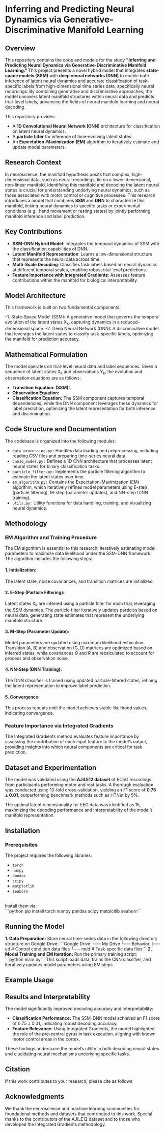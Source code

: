 <h1>Inferring and Predicting Neural Dynamics via Generative-Discriminative Manifold Learning</h1>

<h2>Overview</h2>
This repository contains the code and models for the study <b>"Inferring and Predicting Neural Dynamics via Generative-Discriminative Manifold Learning."</b> This project presents a novel hybrid model that integrates <b>state-space models (SSM)</b> with <b>deep neural networks (DNN)</b> to enable both inference of latent neural dynamics and accurate classification of task-specific labels from high-dimensional time series data, specifically neural recordings. By combining generative and discriminative approaches, the model uncovers latent manifold structures within neural data and predicts trial-level labels, advancing the fields of neural manifold learning and neural decoding.

This repository provides:

- A <b>1D Convolutional Neural Network (CNN)</b> architecture for classification on latent neural dynamics.
- A <b>particle filter</b> for inference of time-evolving latent states.
- An <b>Expectation-Maximization (EM)</b> algorithm to iteratively estimate and update model parameters.

<h2>Research Context</h2>
In neuroscience, the manifold hypothesis posits that complex, high-dimensional data, such as neural recordings, lie on a lower-dimensional, non-linear manifold. Identifying this manifold and decoding the latent neural states is crucial for understanding underlying neural dynamics, such as those associated with motor control or cognitive processes. This research introduces a model that combines <b>SSM</b> and <b>DNN</b> to characterize this manifold, linking neural dynamics to specific tasks or experimental conditions (e.g., hand movement or resting states) by jointly performing manifold inference and label prediction.

<h2>Key Contributions</h2>

- <b>SSM-DNN Hybrid Model</b>: Integrates the temporal dynamics of SSM with the classification capabilities of DNN.
- <b>Latent Manifold Representation</b>: Learns a low-dimensional structure that represents the neural data across time.
- <b>Multi-Scale Decoding</b>: Classifies task labels based on neural dynamics at different temporal scales, enabling robust trial-level predictions.
- <b>Feature Importance with Integrated Gradients</b>: Assesses feature contributions within the manifold for biological interpretability.

<h2>Model Architecture</h2>
This framework is built on two fundamental components:

-1. State-Space Model (SSM): A generative model that governs the temporal evolution of the latent states X<sub>k</sub>, capturing dynamics in a reduced-dimensional space.
-2. Deep Neural Network (DNN): A discriminative model that leverages the latent states to classify task-specific labels, optimizing the manifold for prediction accuracy.

<h2>Mathematical Formulation</h2>
The model operates on trial-level neural data and label sequences. Given a sequence of latent states X<sub>k</sub> and observations Y<sub>k</sub>, the evolution and observation equations are as follows:

 - <b>Transition Equation: (SSM):</b>
 - <b>Observation Equation:</b>
 - <b>Classification Equation:</b>
 The SSM component captures temporal dependencies, while the DNN component leverages these dynamics for label prediction, optimizing the latent representation for both inference and discrimination.

<h2>Code Structure and Documentation</h2>
The codebase is organized into the following modules:

- ```data_processing.py:``` Handles data loading and preprocessing, including reading CSV files and preparing time-series neural data.
- ```cnn1d_model.py:``` Defines a 1D CNN architecture that processes latent neural states for binary classification tasks.
- ```particle_filter.py:``` Implements the particle filtering algorithm to estimate the latent states over time.
- ```em_algorithm.py:``` Contains the Expectation-Maximization (EM) algorithm, which iteratively refines model parameters using E-step (particle filtering), M-step (parameter updates), and NN-step (DNN training).
- ```utils.py:``` Utility functions for data handling, training, and visualizing neural dynamics.

<h2>Methodology</h2>
<h3>EM Algorithm and Training Procedure</h3>
The EM algorithm is essential to this research, iteratively estimating model parameters to maximize data likelihood under the SSM-DNN framework. The algorithm includes the following steps:

<h4>1. Initialization:<h4></h4>
The latent state, noise covariances, and transition matrices are initialized.

<h4>2. E-Step (Particle Filtering):</h4>
Latent states X<sub>k</sub> are inferred using a particle filter for each trial, leveraging the SSM dynamics. The particle filter iteratively updates particles based on neural data, generating state estimates that represent the underlying manifold structure.

<h4>3. M-Step (Parameter Update):</h4>
Model parameters are updated using maximum likelihood estimation. Transition (A, B) and observation (C, D) matrices are optimized based on inferred states, while covariances <I>Q</I> and <I>R</I> are recalculated to account for process and observation noise.

<h4>4. NN-Step (DNN Training):</h4>
The DNN classifier is trained using updated particle-filtered states, refining the latent representation to improve label prediction.

<h4>5. Convergence:</h4>
This process repeats until the model achieves stable likelihood values, indicating convergence.

<h3>Feature Importance via Integrated Gradients</h3>
The Integrated Gradients method evaluates feature importance by assessing the contribution of each input feature to the model’s output, providing insights into which neural components are critical for task prediction.

<h2>Dataset and Experimentation</h2>
The model was validated using the <b>AJILE12 dataset</b> of ECoG recordings from participants performing motor and rest tasks. A thorough evaluation was conducted using 10-fold cross-validation, yielding an F1 score of <b>0.75 ± 0.01</b>, outperforming benchmark methods such as HTNet by 5%.

The optimal latent dimensionality for EEG data was identified as 15, maximizing the decoding performance and interpretability of the model’s manifold representation.

<h2>Installation</h2>
<h3>Prerequisites</h3>
The project requires the following libraries:

- ```torch```
- ```numpy```
- ```pandas```
- ```scipy```
- ```matplotlib```
- ```seaborn```
<br>
Install them via:
<br>
```python pip install torch numpy pandas scipy matplotlib seaborn```

<h2>Running the Model</h2>
<b>1. Data Preparation:</b> Store neural time-series data in the following directory structure on Google Drive:
```Google Drive
   └── My Drive
       └── Behavior
           ├── ctl   # Control condition data files
           └── mdd   # Task-specific data files```
<b>2. Model Training and EM Iteration:</b> Run the primary training script:
<br>
```python main.py```
This script loads data, trains the CNN classifier, and iteratively updates model parameters using EM steps.

<h2>Example Usage</h2>

<h2>Results and Interpretability</h2>

The model significantly improved decoding accuracy and interpretability:

- <b>Classification Performance:</b> The SSM-DNN model achieved an F1 score of 0.75 ± 0.01, indicating robust decoding accuracy.
- <b>Feature Relevance:</b> Using Integrated Gradients, the model highlighted the role of the pre-central gyrus in task execution, aligning with known motor control areas in the cortex.

These findings underscore the model’s utility in both decoding neural states and elucidating neural mechanisms underlying specific tasks.

<h2>Citation</h2>

If this work contributes to your research, please cite as follows:

<h2>Acknowledgments</h2>

We thank the neuroscience and machine learning communities for foundational methods and datasets that contributed to this work. Special thanks to the contributors of the AJILE12 dataset and to those who developed the Integrated Gradients methodology.
